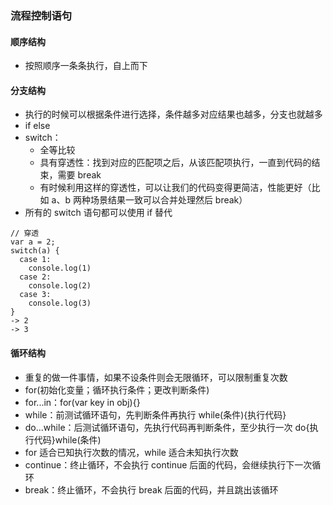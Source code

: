 ### 流程控制语句

#### 顺序结构

- 按照顺序一条条执行，自上而下

#### 分支结构

- 执行的时候可以根据条件进行选择，条件越多对应结果也越多，分支也就越多
- if else
- switch：
  - 全等比较
  - 具有穿透性：找到对应的匹配项之后，从该匹配项执行，一直到代码的结束，需要 break
  - 有时候利用这样的穿透性，可以让我们的代码变得更简洁，性能更好（比如 a、b 两种场景结果一致可以合并处理然后 break）
- 所有的 switch 语句都可以使用 if 替代

```
// 穿透
var a = 2;
switch(a) {
  case 1:
    console.log(1)
  case 2:
    console.log(2)
  case 3:
    console.log(3)
}
-> 2
-> 3
```

#### 循环结构

- 重复的做一件事情，如果不设条件则会无限循环，可以限制重复次数
- for(初始化变量；循环执行条件；更改判断条件)
- for...in：for(var key in obj){}
- while：前测试循环语句，先判断条件再执行 while(条件){执行代码}
- do...while：后测试循环语句，先执行代码再判断条件，至少执行一次 do{执行代码}while(条件)
- for 适合已知执行次数的情况，while 适合未知执行次数
- continue：终止循环，不会执行 continue 后面的代码，会继续执行下一次循环
- break：终止循环，不会执行 break 后面的代码，并且跳出该循环
